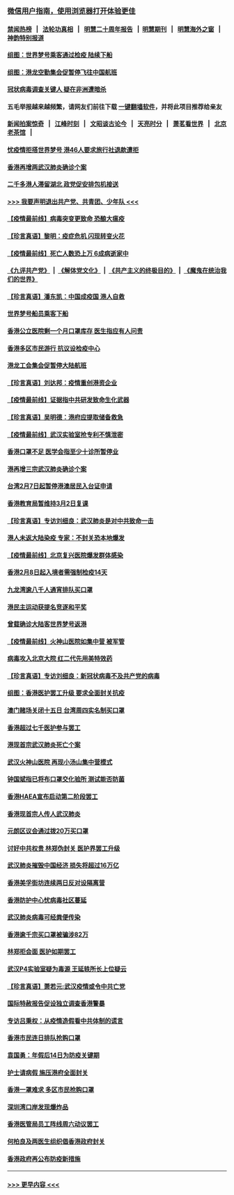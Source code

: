 ### [微信用户指南，使用浏览器打开体验更佳](https://github.com/gfw-breaker/banned-news1/blob/master/indexes/wechat-guide.md?t=0)
#### [禁闻热榜](热点新闻.md?t=0)  &nbsp;&nbsp;|&nbsp;&nbsp; [法轮功真相](https://github.com/gfw-breaker/truth/blob/master/README.md?t=0) &nbsp;&nbsp;|&nbsp;&nbsp; [明慧二十周年报告](https://github.com/gfw-breaker/mh-reports/blob/master/README.md?t=0) &nbsp;&nbsp;|&nbsp;&nbsp;[明慧期刊](https://github.com/gfw-breaker/mh-qikan) &nbsp;&nbsp;|&nbsp;&nbsp; [明慧海外之窗](https://github.com/gfw-breaker/mh-news/blob/master/README.md?t=0) &nbsp;&nbsp;|&nbsp;&nbsp; [神韵特别报道](https://github.com/gfw-breaker/mh-news/blob/master/shenyun.md?t=0)
#### [组图：世界梦号乘客通过检疫 陆续下船](../pages/nsc415/n11858302.md?t=02111211) 
#### [组图：港龙空勤集会促暂停飞往中国航班](../pages/nsc415/n11858190.md?t=02111211) 
#### [冠状病毒调查关键人 疑在非洲遭暗杀](../pages/nsc415/n11859798.md?t=02111211) 
#### 五毛举报越来越频繁，请网友们前往下载 [一键翻墙软件](https://github.com/gfw-breaker/ssr-accounts)，并将此项目推荐给亲友
#### [新闻拍案惊奇](https://github.com/gfw-breaker/banned-news1/blob/master/pages/link4.md) &nbsp;&nbsp;|&nbsp;&nbsp; [江峰时刻](https://github.com/gfw-breaker/banned-news1/blob/master/pages/link4.md) &nbsp;&nbsp;|&nbsp;&nbsp; [文昭谈古论今](https://github.com/gfw-breaker/banned-news1/blob/master/pages/link4.md) &nbsp;&nbsp;|&nbsp;&nbsp; [天亮时分](https://github.com/gfw-breaker/banned-news1/blob/master/pages/link4.md) &nbsp;&nbsp;|&nbsp;&nbsp; [萧茗看世界](https://github.com/gfw-breaker/banned-news1/blob/master/pages/link4.md) &nbsp;&nbsp;|&nbsp;&nbsp; [北京老茶馆](https://github.com/gfw-breaker/banned-news1/blob/master/pages/link4.md) &nbsp;&nbsp;|&nbsp;&nbsp; 
#### [忧疫情拒搭世界梦号 港46人要求旅行社退款遭拒](../pages/nsc415/n11859849.md?t=02111211) 
#### [香港再增两武汉肺炎确诊个案](../pages/nsc415/n11859833.md?t=02111211) 
#### [二千多港人滞留湖北 政党促安排包机接送](../pages/nsc415/n11859831.md?t=02111211) 
#### [>>> 我要声明退出共产党、共青团、少年队 <<<](https://github.com/begood0513/goodnews/blob/master/quit/letter.md) 
#### [【疫情最前线】病毒突变更致命 恐酿大瘟疫](../pages/nsc415/n11859604.md?t=02111211) 
#### [【珍言真语】黎明：疫症危机 闪现转变火花](../pages/nsc415/n11859199.md?t=02111211) 
#### [【疫情最前线】死亡人数恐上万 6成病逝家中](../pages/nsc415/n11856687.md?t=02111211) 
#### [《九评共产党》](https://github.com/begood0513/9ping.md/blob/master/README.md) &nbsp;|&nbsp; [《解体党文化》](../../../../jtdwh.md/blob/master/README.md)  &nbsp;|&nbsp; [《共产主义的终极目的》](../../../../gczydzjmd.md/blob/master/README.md) &nbsp;|&nbsp; [《魔鬼在统治我们的世界》](../../../../mgztzwmdsj.md/blob/master/README.md) 
#### [【珍言真语】潘东凯：中国成疫国 港人自救](../pages/nsc415/n11856962.md?t=02111211) 
#### [世界梦号船员乘客下船](../pages/nsc415/n11856883.md?t=02111211) 
#### [香港公立医院剩一个月口罩库存 医生指应有人问责](../pages/nsc415/n11856875.md?t=02111211) 
#### [香港多区市民游行 抗议设检疫中心](../pages/nsc415/n11856866.md?t=02111211) 
#### [港龙工会集会促暂停大陆航班](../pages/nsc415/n11856840.md?t=02111211) 
#### [【珍言真语】刘达邦：疫情重创港资企业](../pages/nsc415/n11854274.md?t=02111211) 
#### [【疫情最前线】证据指中共研发致命生化武器](../pages/nsc415/n11853087.md?t=02111211) 
#### [【珍言真语】吴明德：港府应提取储备救急](../pages/nsc415/n11852734.md?t=02111211) 
#### [【疫情最前线】武汉实验室抢专利不慎泄密](../pages/nsc415/n11850310.md?t=02111211) 
#### [香港口罩不足 医学会指至少十诊所暂停业](../pages/nsc415/n11850301.md?t=02111211) 
#### [港再增三宗武汉肺炎确诊个案](../pages/nsc415/n11850328.md?t=02111211) 
#### [台湾2月7日起暂停港澳居民入台证申请](../pages/nsc415/n11850304.md?t=02111211) 
#### [香港教育局暂维持3月2日复课](../pages/nsc415/n11850260.md?t=02111211) 
#### [【珍言真语】专访刘细良：武汉肺炎是对中共致命一击](../pages/nsc415/n11849934.md?t=02111211) 
#### [港人未返大陆染疫 专家：不封关恐本地爆发](../pages/nsc415/n11848021.md?t=02111211) 
#### [【疫情最前线】北京复兴医院爆发群体感染](../pages/nsc415/n11847626.md?t=02111211) 
#### [香港2月8日起入境者需强制检疫14天](../pages/nsc415/n11847658.md?t=02111211) 
#### [九龙湾逾八千人通宵排队买口罩](../pages/nsc415/n11847647.md?t=02111211) 
#### [港民主运动获提名竞逐和平奖](../pages/nsc415/n11847633.md?t=02111211) 
#### [曾载确诊大陆客世界梦号返港](../pages/nsc415/n11847608.md?t=02111211) 
#### [【疫情最前线】火神山医院如集中营 被军管](../pages/nsc415/n11847524.md?t=02111211) 
#### [病毒攻入北京大院 红二代先用美特效药](../pages/nsc415/n11847427.md?t=02111211) 
#### [【珍言真语】专访刘细良：新冠状病毒不及共产党的病毒](../pages/nsc415/n11847164.md?t=02111211) 
#### [组图：香港医护罢工升级 要求全面封关抗疫](../pages/nsc415/n11844107.md?t=02111211) 
#### [澳门赌场关闭十五日 台湾周四实名制买口罩](../pages/nsc415/n11845083.md?t=02111211) 
#### [香港超过七千医护参与罢工](../pages/nsc415/n11845051.md?t=02111211) 
#### [港现首宗武汉肺炎死亡个案](../pages/nsc415/n11844998.md?t=02111211) 
#### [武汉火神山医院 再现小汤山集中营模式](../pages/nsc415/n11844763.md?t=02111211) 
#### [钟国斌指已将布口罩交化验所 测试能否防菌](../pages/nsc415/n11842783.md?t=02111211) 
#### [香港HAEA宣布启动第二阶段罢工](../pages/nsc415/n11842723.md?t=02111211) 
#### [香港现首宗人传人武汉肺炎](../pages/nsc415/n11842766.md?t=02111211) 
#### [元朗区议会通过拨20万买口罩](../pages/nsc415/n11842754.md?t=02111211) 
#### [讨好中共权贵 林郑伪封关 医护界罢工升级](../pages/nsc415/n11842359.md?t=02111211) 
#### [武汉肺炎摧毁中国经济 损失将超过16万亿](../pages/nsc415/n11839723.md?t=02111211) 
#### [香港美孚街坊连续两日反对设隔离营](../pages/nsc415/n11839962.md?t=02111211) 
#### [香港防护中心忧病毒社区蔓延](../pages/nsc415/n11839933.md?t=02111211) 
#### [武汉肺炎病毒可经粪便传染](../pages/nsc415/n11839939.md?t=02111211) 
#### [香港逾千宗买口罩被骗涉82万](../pages/nsc415/n11839914.md?t=02111211) 
#### [林郑拒会面 医护如期罢工](../pages/nsc415/n11839892.md?t=02111211) 
#### [武汉P4实验室疑为毒源 王延轶所长上位疑云](../pages/nsc415/n11835543.md?t=02111211) 
#### [【珍言真语】萧若元:武汉疫情或令中共亡党](../pages/nsc415/n11829394.md?t=02111211) 
#### [国际特赦报告促设独立调查香港警暴](../pages/nsc415/n11833845.md?t=02111211) 
#### [专访吕秉权：从疫情造假看中共体制的谎言](../pages/nsc415/n11833813.md?t=02111211) 
#### [香港市民连日排队抢购口罩](../pages/nsc415/n11833794.md?t=02111211) 
#### [袁国勇：年假后14日为防疫关键期](../pages/nsc415/n11831088.md?t=02111211) 
#### [护士请病假 施压港府全面封关](../pages/nsc415/n11831030.md?t=02111211) 
#### [香港一罩难求 多区市民抢购口罩](../pages/nsc415/n11831002.md?t=02111211) 
#### [深圳湾口岸发现爆炸品](../pages/nsc415/n11828802.md?t=02111211) 
#### [香港医管局员工阵线周六动议罢工](../pages/nsc415/n11828762.md?t=02111211) 
#### [何柏良及两医生组织倡香港政府封关](../pages/nsc415/n11828749.md?t=02111211) 
#### [香港政府再公布防疫新措施](../pages/nsc415/n11828716.md?t=02111211) 

----
#### [ >>> 更早内容 <<< ](../indexes/nsc415-earlier.md)
